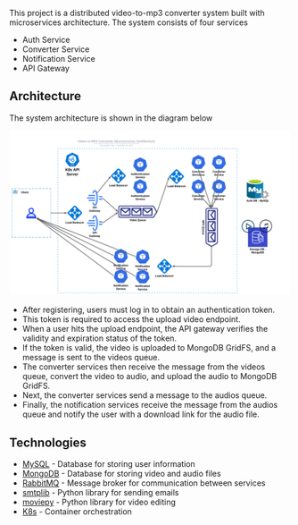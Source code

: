 This project is a distributed video-to-mp3 converter system built with microservices architecture. The system consists of four services

- Auth Service
- Converter Service
- Notification Service
- API Gateway

## Architecture

The system architecture is shown in the diagram below

![architecture diagram](https://github.com/minhtran241/video-to-mp3-conveter-microservices/raw/main/system-design.png)

- After registering, users must log in to obtain an authentication token.
- This token is required to access the upload video endpoint.
- When a user hits the upload endpoint, the API gateway verifies the validity and expiration status of the token.
- If the token is valid, the video is uploaded to MongoDB GridFS, and a message is sent to the videos queue.
- The converter services then receive the message from the videos queue, convert the video to audio, and upload the audio to MongoDB GridFS.
- Next, the converter services send a message to the audios queue.
- Finally, the notification services receive the message from the audios queue and notify the user with a download link for the audio file.

## Technologies

- [MySQL](https://www.mysql.com/) - Database for storing user information
- [MongoDB](https://www.mongodb.com/) - Database for storing video and audio files
- [RabbitMQ](https://www.rabbitmq.com/) - Message broker for communication between services
- [smtplib](https://docs.python.org/3/library/smtplib.html) - Python library for sending emails
- [moviepy](https://zulko.github.io/moviepy/) - Python library for video editing
- [K8s](https://kubernetes.io/) - Container orchestration
